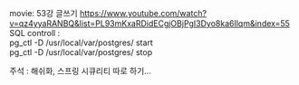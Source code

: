 
movie: 53강 글쓰기
https://www.youtube.com/watch?v=qz4yyaRANBQ&list=PL93mKxaRDidECgjOBjPgI3Dyo8ka6Ilqm&index=55
<br/>SQL controll : <br/>
pg_ctl -D /usr/local/var/postgres/ start <br/> 
pg_ctl -D /usr/local/var/postgres/ stop  <br/>

주석 : 해쉬화, 스프링 시큐리티 따로 하기...